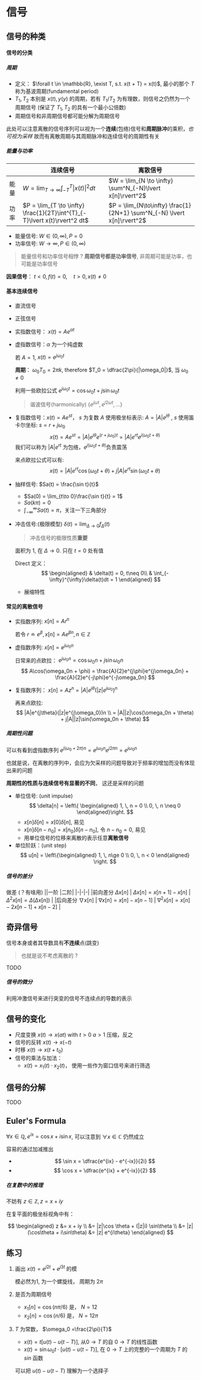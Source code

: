 # 信号

## 信号的种类

#### 信号的分类

##### 周期

- 定义： $\forall t \in \mathbb{R}, \exist T, s.t. x(t + T) = x(t)$, 最小的那个 $T$ 称为基波周期(fundamental period)
- $T_1, T_2$ 本别是 $x(t), y(y)$  的周期，若有 $T_1/T_2$ 为有理数，则信号之仍然为一个周期信号 (保证了 $T_1, T_2$ 的具有一个最小公倍数)
- 周期信号和非周期信号都可能分解为周期信号

此处可以注意离散的信号序列可以视为一个**连续**(包络)信号和**周期脉冲**的乘积，*也可视为采样*
故而有离散周期与其周期脉冲和连续信号的周期性有关

##### 能量与功率

||连续信号|离散信号|
|--|---|---|
|能量| $W = \lim_{T \to \infty} \int^T_{-T} \lvert x(t)\rvert^2 dt$ | $W = \lim_{N \to \infty} \sum^N_{-N}\lvert x[n]\rvert^2$ |
|功率| $P = \lim_{T \to \infty} \frac{1}{2T}\int^{T}_{-T}\lvert x(t)\rvert^2 dt$ | $P = \lim_{N\to\infty} \frac{1}{2N+1} \sum^N_{-N} \lvert x[n]\rvert^2$ |

- 能量信号: $W \in (0, \infty),\, P = 0$
- 功率信号: $W \to \infty, P\in(0, \infty)$

> 能量信号和功率信号相悖
> ? **周期信号都是功率信号**, 非周期可能是功率，也可能是功率信号

**因果信号**： $t<0, f(t) =  0, \quad t > 0, x(t) \neq 0$

#### 基本连续信号

- 直流信号
- 正弦信号
- 实指数信号： $x(t) = Ae^{\alpha t}$
- 虚指数信号：$\alpha$ 为一个纯虚数

  若 $A = 1$,  $x(t) = e^{j\omega_0 t}$

  **周期**： $\omega_0 T_0 = 2\pi k$, therefore   $T_0 = \dfrac{2\pi}{|\omega_0|}$, 当 $\omega_0 \neq 0$

  利用一些欧拉公式 $e^{j\omega_0 t} = \cos \omega_0t + j \sin \omega_0 t$

  > 谐波信号(harmonically) $\{e^{j\omega t}, e^{j2\omega t}, \dots\}$

- 复指数信号：$x(t) = Ae^{st}$， $s$ 为复数
    $A$ 使用极坐标表示: $A = |A|e^{j\theta}$ , $s$ 使用笛卡尔坐标: $s = r + j\omega_0$
    $$
        x(t) = Ae^{st} = |A|e^{j\theta}e^{(r+j\omega_0)t} = |A|e^{rt}e^{j(\omega_0t + \theta)}
    $$
    我们可以称为 $|A|e^{rt}$ 为包络，$e^{j(\omega_0t + \theta)}$负责震荡

    来点欧拉公式可以有:
    $$
        x(t) = |A|e^{rt}\cos(\omega_0t+\theta) + j|A|e^{rt}\sin(\omega_0t + \theta)
    $$

- 抽样信号: $Sa(t) = \frac{\sin t}{t}$
    - $Sa(0) = \lim_{t\to 0}\frac{\sin t}{t} = 1$
    - $Sa(k\pi) = 0$
    - $\int^{\infty}_{-\infty} Sa(t) = \pi$，关注一下三角部分

- 冲击信号:(极限模型) $\delta(t) = \lim_{\Delta \to 0}f_{\Delta}(t)$
    > 冲击信号的极限性质**重要**

    面积为 1, 在 $\Delta\to 0$. 只在 $t = 0$ 处有值

    Direct 定义：
    $$
        \begin{aligned}
        & \delta(t) = 0, t\neq 0\\
        & \int_{-\infty}^{\infty}\delta(t)dt = 1
        \end{aligned}
    $$

    - 展缩特性




#### 常见的离散信号

- 实指数序列: $x[n] = Ar^n$
    
    若令 $r \doteq e^{\beta}, x[n] = Ae^{\beta n}, n \in \mathbb{Z}$
- 虚指数序列: $x[n] = e^{j\omega_0n}$

    日常来的点欧拉： $e^{j\omega_0 n} = \cos \omega_0n + j\sin \omega_0n$
    $$ A\cos(\omega_0n + \phi) = \frac{A}{2}e^{j\phi}e^{j\omega_0n} + \frac{A}{2}e^{-j\phi}e^{-j\omega_0n} $$
- 复指数序列： $x[n] = Az^n = |A|e^{j\theta}(|z|e^{j\omega_0})^n$

    再来点欧拉:
    $$
        |A|e^{j\theta}(|z|e^{j\omega_0})n \\
        = |A||z|\cos(\omega_0n + \theta) + j|A||z|\sin(\omega_0n + \theta) 
    $$

##### 周期性问题

可以有看到虚指数序列 $e^{j(\omega_0 + 2\pi)n} = e^{j\omega_0n}e^{j 2 \pi n} = e^{j\omega_0 n}$

也就是说，在离散的序列中，会应为欠采样的问题导致对于频率的增加而没有体现出来的问题

**周期性的性质与连续信号有显著的不同**， 这还是采样的问题

- 单位信号: (unit impulse)
    $$
        \delta[n] = \left\{
            \begin{aligned}
                1, \, n = 0 \\
                0, \, n \neq 0
            \end{aligned}\right.
    $$
    - $x[n]\delta[n] = x[0]\delta[n]$, 易见
    - $x[n]\delta[n-n_0] = x[n_0]\delta[n-n_0]$, 令 $n - n_0 = 0$, 易见
    - 用单位信号的位移来离散的表示任意**离散信号**
- 单位阶跃：(unit step)
    $$
        u[n] = \left\{\begin{aligned} 1, \, n\ge 0 \\
            0, \, n < 0
        \end{aligned} \right.
    $$

##### 信号的差分

做差 (？有啥用)
||一阶 |二阶|
|-|-|-|
|前向差分 $\Delta x[n]$ | $\Delta x[n] = x[n+1] - x[n]$ | $\Delta^2 x[n] = \Delta(\Delta x[n])$ |
|后向差分 $\nabla x[n]$ | $\nabla x[n] = x[n] - x[n-1]$ | $\nabla^2x[n] = x[n] - 2x[n-1] + x[n-2]$ |

## 奇异信号

信号本身或者其导数具有**不连续**点(跳变)
> 也就是说不考虑离散的 ?

TODO

##### 信号的微分

利用冲激信号来进行突变的信号不连续点的导数的表示

## 信号的变化

- 尺度变换 $x(t) \to x(at)$ with $t > 0$
    $a > 1$ 压缩，反之
- 信号的反转 $x(t) \to x(-t)$
- 时移 $x(t) \to x(t + t_0)$
- 信号的乘法与加法：
    - $x(t) = x_1(t) \cdot x_2(t)$， 使用一些作为窗口信号来进行筛选

## 信号的分解

TODO

## Euler's Formula

$\forall x \in \mathbb{Q}, e^{ix} = \cos x + i\sin x$, 可以注意到 $\forall x \in \mathbb{C}$ 仍然成立

容易的通过加减推出

- $$ \sin x  = \dfrac{e^{ix} - e^{-ix}}{2i} $$
- $$ \cos x = \dfrac{e^{ix} + e^{-ix}}{2} $$

##### 在复数中的推理

不妨有 $z \in \mathbb{Z}, \, z = x + iy$

在复平面的极坐标视角中有：

$$
    \begin{aligned}
        z &= x + iy \\
        &= |z|\cos \theta + (|z|i) \sin\theta \\
        &= |z| (\cos\theta + i\sin\theta)
        &= |z| e^{i\theta}
    \end{aligned}
$$

## 练习

1. 画出 $x(t) = e^{j2t} + e^{j3t}$ 的模

    模必然为1, 为一个螺旋线， 周期为 $2\pi$
2. 是否为周期信号 
    - $x_1[n] = \cos(n\pi / 6)$ 是， $N = 12$
    - $x_2[n] = \cos(n/6)$ 是， $N = 12\pi$
3. $T$ 为常数， $\omega_0 =\frac{2\pi}{T}$
    - $x(t) = t[u(t) - u(t-T)]$, 从$0\to T$ 的自 $0 \to T$ 的线性函数
    - $x(t) = \sin\omega_0t\cdot[u(t)-u(t - T)]$, 在 $0 \to T$ 上的完整的一个周期为 $T$ 的 $sin$ 函数

    可以把 $u(t) - u(t- T)$ 理解为一个选择子
